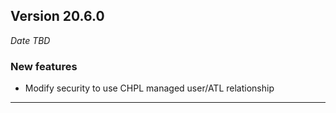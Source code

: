 
## Version 20.6.0
_Date TBD_

### New features
* Modify security to use CHPL managed user/ATL relationship

---
